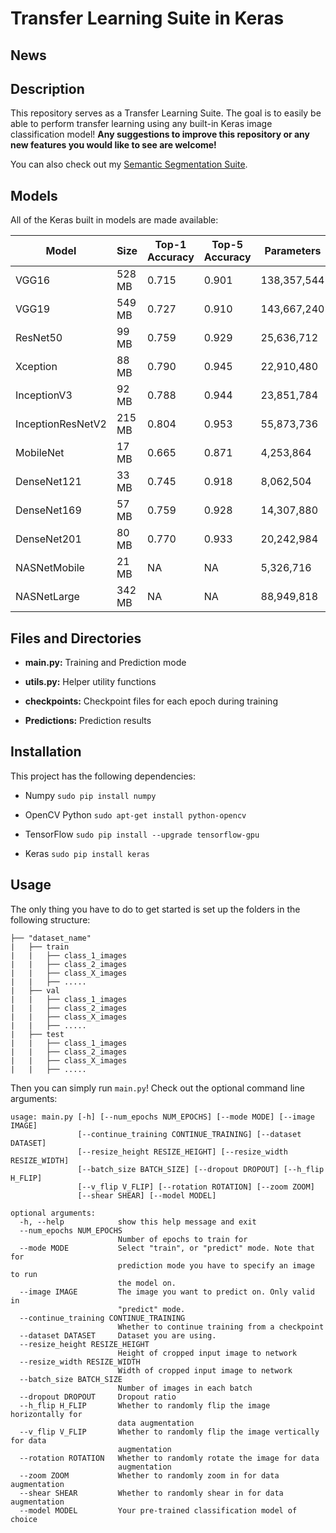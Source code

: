 # Transfer Learning Suite in Keras

## News

## Description
This repository serves as a Transfer Learning Suite. The goal is to easily be able to perform transfer learning using any built-in Keras image classification model! 
**Any suggestions to improve this repository or any new features you would like to see are welcome!**

You can also check out my [Semantic Segmentation Suite](https://github.com/GeorgeSeif/Semantic-Segmentation-Suite).

## Models
All of the Keras built in models are made available:

| Model  | Size  |  Top-1 Accuracy  |  Top-5 Accuracy  |  Parameters  |  Depth  |
| -------------     | ------------- | -------------| ------------- | ------------- | ------------- |
| VGG16    | 528 MB    |  0.715    | 0.901    | 138,357,544    | 23    |
| VGG19    | 549 MB    |  0.727    | 0.910    | 143,667,240    | 26    |
| ResNet50    |  99 MB    | 0.759    | 0.929    | 25,636,712    |  168    |
| Xception    |  88 MB    | 0.790    | 0.945    | 22,910,480     | 126    |
| InceptionV3    | 92 MB    | 0.788    | 0.944    | 23,851,784    |  159    |
| InceptionResNetV2    | 215 MB    |  0.804    | 0.953   | 55,873,736    |  572    |
| MobileNet    | 17 MB    | 0.665    | 0.871    | 4,253,864    | 88    |
| DenseNet121    | 33 MB    | 0.745    | 0.918    | 8,062,504    | 121    |
| DenseNet169    | 57 MB    | 0.759    | 0.928    | 14,307,880    |  169    |
| DenseNet201    | 80 MB    | 0.770    | 0.933    | 20,242,984    |  201    |
| NASNetMobile    | 21 MB    | NA    | NA    | 5,326,716    |  NA    |
| NASNetLarge    | 342 MB    | NA    | NA    | 88,949,818    |  NA    |


## Files and Directories


- **main.py:** Training and Prediction mode

- **utils.py:** Helper utility functions

- **checkpoints:** Checkpoint files for each epoch during training

- **Predictions:** Prediction results

## Installation
This project has the following dependencies:

- Numpy `sudo pip install numpy`

- OpenCV Python `sudo apt-get install python-opencv`

- TensorFlow `sudo pip install --upgrade tensorflow-gpu`

- Keras `sudo pip install keras` 

## Usage
The only thing you have to do to get started is set up the folders in the following structure:

    ├── "dataset_name"                   
    |   ├── train
    |   |   ├── class_1_images
    |   |   ├── class_2_images
    |   |   ├── class_X_images
    |   |   ├── .....
    |   ├── val
    |   |   ├── class_1_images
    |   |   ├── class_2_images
    |   |   ├── class_X_images
    |   |   ├── .....
    |   ├── test
    |   |   ├── class_1_images
    |   |   ├── class_2_images
    |   |   ├── class_X_images
    |   |   ├── .....

Then you can simply run `main.py`! Check out the optional command line arguments:

```
usage: main.py [-h] [--num_epochs NUM_EPOCHS] [--mode MODE] [--image IMAGE]
               [--continue_training CONTINUE_TRAINING] [--dataset DATASET]
               [--resize_height RESIZE_HEIGHT] [--resize_width RESIZE_WIDTH]
               [--batch_size BATCH_SIZE] [--dropout DROPOUT] [--h_flip H_FLIP]
               [--v_flip V_FLIP] [--rotation ROTATION] [--zoom ZOOM]
               [--shear SHEAR] [--model MODEL]

optional arguments:
  -h, --help            show this help message and exit
  --num_epochs NUM_EPOCHS
                        Number of epochs to train for
  --mode MODE           Select "train", or "predict" mode. Note that for
                        prediction mode you have to specify an image to run
                        the model on.
  --image IMAGE         The image you want to predict on. Only valid in
                        "predict" mode.
  --continue_training CONTINUE_TRAINING
                        Whether to continue training from a checkpoint
  --dataset DATASET     Dataset you are using.
  --resize_height RESIZE_HEIGHT
                        Height of cropped input image to network
  --resize_width RESIZE_WIDTH
                        Width of cropped input image to network
  --batch_size BATCH_SIZE
                        Number of images in each batch
  --dropout DROPOUT     Dropout ratio
  --h_flip H_FLIP       Whether to randomly flip the image horizontally for
                        data augmentation
  --v_flip V_FLIP       Whether to randomly flip the image vertically for data
                        augmentation
  --rotation ROTATION   Whether to randomly rotate the image for data
                        augmentation
  --zoom ZOOM           Whether to randomly zoom in for data augmentation
  --shear SHEAR         Whether to randomly shear in for data augmentation
  --model MODEL         Your pre-trained classification model of choice

```
    
